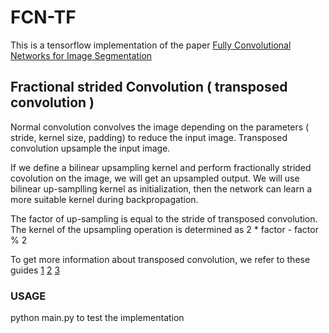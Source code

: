 # FCN-TF

This is a tensorflow implementation of the paper [Fully Convolutional Networks for Image Segmentation](https://people.eecs.berkeley.edu/~jonlong/long_shelhamer_fcn.pdf)



## Fractional strided Convolution ( transposed convolution )

Normal convolution convolves the image depending on the parameters ( stride, kernel size, padding) to reduce the input image. 
Transposed convolution upsample the input image. 

If we define a bilinear upsampling kernel and perform fractionally strided covolution on the image, we will get an upsampled output. We will use bilinear up-samplling kernel as initialization, then the network can learn a more suitable kernel during backpropagation.

The factor of up-sampling is equal to the stride of transposed convolution. The kernel of the upsampling operation is determined as  2 * factor - factor % 2 

To get more information about transposed convolution, we refer to these guides
[1](http://warmspringwinds.github.io/tensorflow/tf-slim/2016/11/22/upsampling-and-image-segmentation-with-tensorflow-and-tf-slim/)
[2](https://github.com/vdumoulin/conv_arithmetic)
[3](http://cv-tricks.com/image-segmentation/transpose-convolution-in-tensorflow/)

### USAGE 
python main.py to test the implementation